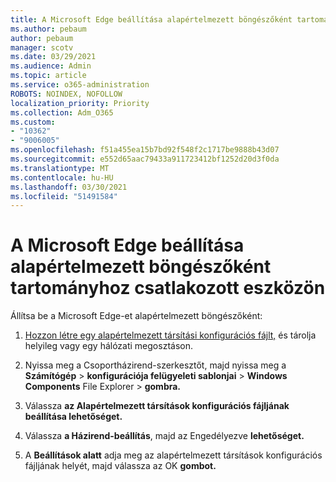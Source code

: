 ```yaml
---
title: A Microsoft Edge beállítása alapértelmezett böngészőként tartományhoz csatlakozott eszközön
ms.author: pebaum
author: pebaum
manager: scotv
ms.date: 03/29/2021
ms.audience: Admin
ms.topic: article
ms.service: o365-administration
ROBOTS: NOINDEX, NOFOLLOW
localization_priority: Priority
ms.collection: Adm_O365
ms.custom:
- "10362"
- "9006005"
ms.openlocfilehash: f51a455ea15b7bd92f548f2c1717be9888b43d07
ms.sourcegitcommit: e552d65aac79433a911723412bf1252d20d3f0da
ms.translationtype: MT
ms.contentlocale: hu-HU
ms.lasthandoff: 03/30/2021
ms.locfileid: "51491584"
---
```

# <a name="set-microsoft-edge-as-the-default-browser-on-a-domain-joined-device"></a>A Microsoft Edge beállítása alapértelmezett böngészőként tartományhoz csatlakozott eszközön

Állítsa be a Microsoft Edge-et alapértelmezett böngészőként: 

1. [Hozzon létre egy alapértelmezett társítási konfigurációs fájlt,](https://go.microsoft.com/fwlink/?linkid=2132437) és tárolja helyileg vagy egy hálózati megosztáson.

1. Nyissa meg a Csoportházirend-szerkesztőt, majd nyissa meg a **Számítógép**  >  **konfigurációja felügyeleti sablonjai**  >  **Windows Components** File Explorer  >  **gombra.**

1. Válassza **az Alapértelmezett társítások konfigurációs fájljának beállítása lehetőséget.**

1. Válassza **a Házirend-beállítás**, majd az Engedélyezve **lehetőséget.**

1. A **Beállítások alatt** adja meg az alapértelmezett társítások konfigurációs fájljának helyét, majd válassza az OK **gombot.**
